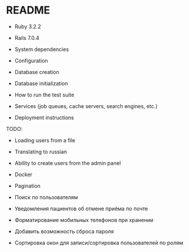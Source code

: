 # README

* Ruby 3.2.2

* Rails 7.0.4

* System dependencies

* Configuration

* Database creation

* Database initialization

* How to run the test suite

* Services (job queues, cache servers, search engines, etc.)

* Deployment instructions

TODO:

* Loading users from a file

* Translating to russian

* Ability to create users from the admin panel

* Docker

* Pagination

* Поиск по пользователям

* Уведомления пациентов об отмене приёма по почте

* Форматирование мобильных телефонов при хранении

* Добавить возможность сброса пароля

* Сортировка окон для записи/сортировка пользователей по ролям